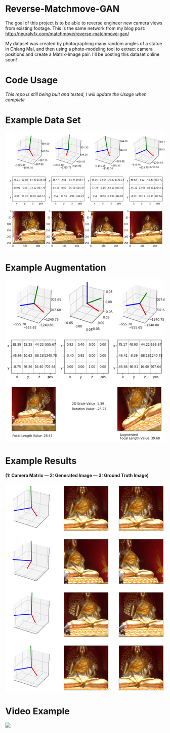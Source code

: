 # Reverse-Matchmove-GAN
The goal of this project is to be able to reverse engineer new camera views from existing footage. This is the same network from my blog post: http://neuralvfx.com/matchmove/reverse-matchmove-gan/

My dataset was created by photographing many random angles of a statue in Chiang Mai, and then using a photo-modeling tool to extract camera positions and create a Matrix-Image pair. I'll be posting this dataset online soon!

# Code Usage

*This repo is still being buit and tested, I will update the Usage when complete*

# Example Data Set
![](examples/chiang_mai_matrix_data_b.png)

# Example Augmentation
![](examples/augmentation_a.png)

# Example Results
#### (1: Camera Matrix — 2: Generated Image — 3: Ground Truth Image)
![](examples/chiang_mai_example.png)

# Video Example
![](examples/anim_example.gif)
